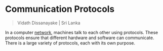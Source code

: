 # Communication Protocols

> Vidath Dissanayake | Sri Lanka

In a computer [network](../network.md), machines talk to each other using protocols. These protocols ensure that different hardware and software can communicate. There is a large variety of protocols, each with its own purpose.